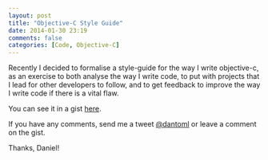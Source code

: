 ```yaml
---
layout: post
title: "Objective-C Style Guide"
date: 2014-01-30 23:19
comments: false
categories: [Code, Objective-C]
---
```


Recently I decided to formalise a style-guide for the way I write objective-c, as an exercise to both analyse the way I write code, to put with projects that I lead for other developers to follow, and to get feedback to improve the way I write code if there is a vital flaw.

You can see it in a gist [here](https://gist.github.com/DanielTomlinson/8722309).

If you have any comments, send me a tweet [@dantoml](http://twitter.com/DanToml) or leave a comment on the gist.


Thanks,
Daniel!
